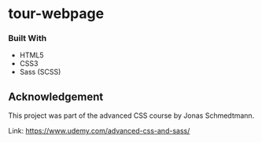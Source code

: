 # tour-webpage

### Built With
- HTML5
- CSS3
- Sass (SCSS)


## Acknowledgement
This project was part of the advanced CSS course by Jonas Schmedtmann.

Link: https://www.udemy.com/advanced-css-and-sass/
